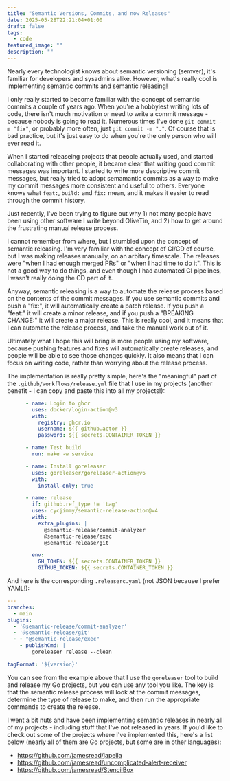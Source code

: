 ```yaml
---
title: "Semantic Versions, Commits, and now Releases"
date: 2025-05-28T22:21:04+01:00
draft: false
tags:
  - code
featured_image: ""
description: ""
---
```


Nearly every technologist knows about semantic versioning (semver), it's familiar for developers and sysadmins alike. However, what's really cool is implementing semantic commits and semantic releasing! 

I only really started to become familiar with the concept of semantic commits a couple of years ago. When you're a hobbyiest writing lots of code, there isn't much motivation or need to write a commit message - because nobody is going to read it. Numerous times I've done `git commit -m "fix"`, or probably more often, just `git commit -m "."`. Of course that is bad practice, but it's just easy to do when you're the only person who will ever read it. 

When I started releaseing projects that people actually used, and started collaborating with other people, it became clear that writing good commit messages was important. I started to write more descriptive commit messages, but really tried to adopt semamantic commits as a way to make my commit messages more consistent and useful to others. Everyone knows what `feat:`, `build:` and `fix:` mean, and it makes it easier to read through the commit history.

Just recently, I've been trying to figure out why 1) not many people have been using other software I write beyond OliveTin, and 2) how to get around the frustrating manual release process. 

I cannot remember from where, but I stumbled upon the concept of semantic releasing. I'm very familiar with the concept of CI/CD of course, but I was making releases manually, on an arbitary timescale. The releases were "when I had enough merged PRs" or "when I had time to do it". This is not a good way to do things, and even though I had automated CI pipelines, I wasn't really doing the CD part of it. 

Anyway, semantic releasing is a way to automate the release process based on the contents of the commit messages. If you use semantic commits and push a "fix:", it will automatically create a patch release. If you push a "feat:" it will create a minor release, and if you push a "BREAKING CHANGE:" it will create a major release. This is really cool, and it means that I can automate the release process, and take the manual work out of it.

Ultimately what I hope this will bring is more people using my software, because pushing features and fixes will automatically create releases, and people will be able to see those changes quickly. It also means that I can focus on writing code, rather than worrying about the release process.

The implementation is really pretty simple, here's the "meaningful" part of the `.github/workflows/release.yml` file that I use in my projects (another benefit - I can copy and paste this into all my projects!):

```yaml
      - name: Login to ghcr
        uses: docker/login-action@v3
        with:
          registry: ghcr.io
          username: ${{ github.actor }}
          password: ${{ secrets.CONTAINER_TOKEN }}

      - name: Test build
        run: make -w service

      - name: Install goreleaser
        uses: goreleaser/goreleaser-action@v6
        with:
          install-only: true

      - name: release
        if: github.ref_type != 'tag'
        uses: cycjimmy/semantic-release-action@v4
        with:
          extra_plugins: |
            @semantic-release/commit-analyzer
            @semantic-release/exec
            @semantic-release/git

        env:
          GH_TOKEN: ${{ secrets.CONTAINER_TOKEN }}
          GITHUB_TOKEN: ${{ secrets.CONTAINER_TOKEN }}
```

And here is the corresponding `.releaserc.yaml` (not JSON because I prefer YAML!):


```yaml
---
branches:
  - main
plugins:
  - '@semantic-release/commit-analyzer'
  - '@semantic-release/git'
  - - "@semantic-release/exec"
    - publishCmd: |
        goreleaser release --clean

tagFormat: '${version}'
```

You can see from the example above that I use the `goreleaser` tool to build and release my Go projects, but you can use any tool you like. The key is that the semantic release process will look at the commit messages, determine the type of release to make, and then run the appropriate commands to create the release.

I went a bit nuts and have been implementing semantic releases in nearly all of my projects - including stuff that I've not released in years. If you'd like to check out some of the projects where I've implemented this, here's a list below (nearly all of them are Go projects, but some are in other languages):

* https://github.com/jamesread/japella
* https://github.com/jamesread/uncomplicated-alert-receiver
* https://github.com/jamesread/StencilBox
